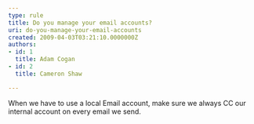 ```yaml
---
type: rule
title: Do you manage your email accounts?
uri: do-you-manage-your-email-accounts
created: 2009-04-03T03:21:10.0000000Z
authors:
- id: 1
  title: Adam Cogan
- id: 2
  title: Cameron Shaw

---
```




<span class='intro'> <p>When we have to use a local Email account, make sure we always CC our internal account on every email we send.<br></p> </span>


  



